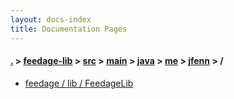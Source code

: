 ```yaml
---
layout: docs-index
title: Documentation Pages
---
```

#### [.](./../../../../../../index) > [feedage-lib](./../../../../../index) > [src](./../../../../index) > [main](./../../../index) > [java](./../../index) > [me](./../index) > [jfenn](./index) > **/**

- [feedage / lib / FeedageLib](feedage/lib/FeedageLib)
